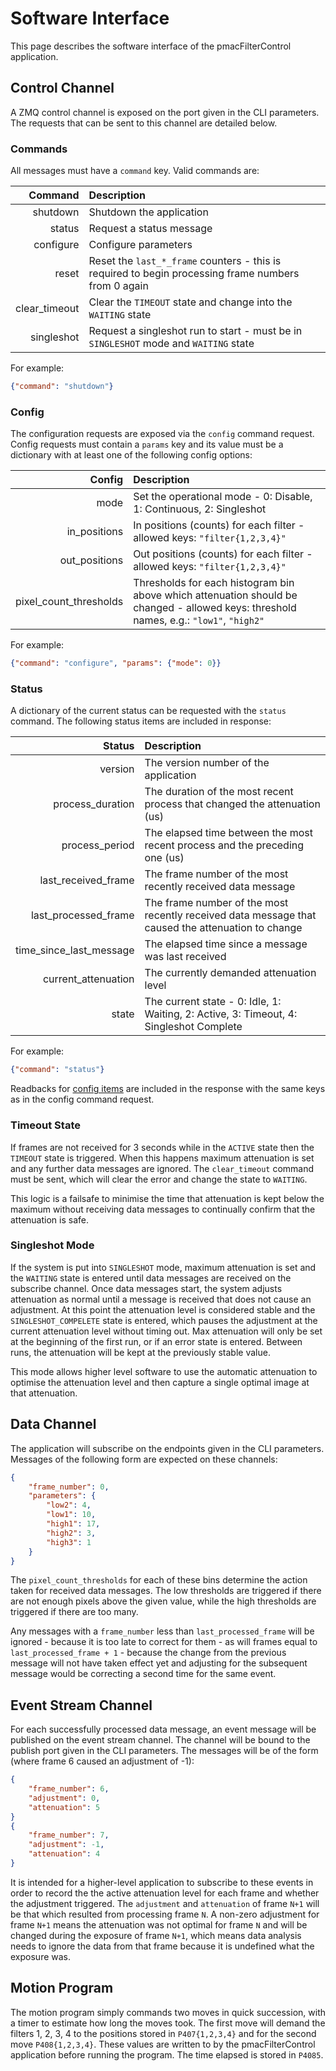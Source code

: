 # Software Interface

This page describes the software interface of the pmacFilterControl application.

## Control Channel

A ZMQ control channel is exposed on the port given in the CLI parameters. The requests
that can be sent to this channel are detailed below.

### Commands

All messages must have a `command` key. Valid commands are:

|       Command | Description                                                                                         |
| ------------: | :-------------------------------------------------------------------------------------------------- |
|      shutdown | Shutdown the application                                                                            |
|        status | Request a status message                                                                            |
|     configure | Configure parameters                                                                                |
|         reset | Reset the `last_*_frame` counters - this is required to begin processing frame numbers from 0 again |
| clear_timeout | Clear the `TIMEOUT` state and change into the `WAITING` state                                       |
|    singleshot | Request a singleshot run to start - must be in `SINGLESHOT` mode and `WAITING` state                |

For example:

```json
{"command": "shutdown"}
```

### Config

The configuration requests are exposed via the `config` command request. Config
requests must contain a `params` key and its value must be a dictionary with at least
one of the following config options:

|                 Config | Description                                                                                                                            |
| ---------------------: | :------------------------------------------------------------------------------------------------------------------------------------- |
|                   mode | Set the operational mode - 0: Disable, 1: Continuous, 2: Singleshot                                                                    |
|           in_positions | In positions (counts) for each filter - allowed keys: `"filter{1,2,3,4}"`                                                              |
|          out_positions | Out positions (counts) for each filter - allowed keys: `"filter{1,2,3,4}"`                                                             |
| pixel_count_thresholds | Thresholds for each histogram bin above which attenuation should be changed - allowed keys: threshold names, e.g.: `"low1"`, `"high2"` |

For example:

```json
{"command": "configure", "params": {"mode": 0}}
```

### Status

A dictionary of the current status can be requested with the `status` command. The
following status items are included in response:

|                  Status | Description                                                                                       |
| ----------------------: | :------------------------------------------------------------------------------------------------ |
|                 version | The version number of the application                                                             |
|        process_duration | The duration of the most recent process that changed the attenuation (us)                         |
|          process_period | The elapsed time between the most recent process and the preceding one (us)                       |
|     last_received_frame | The frame number of the most recently received data message                                       |
|    last_processed_frame | The frame number of the most recently received data message that caused the attenuation to change |
| time_since_last_message | The elapsed time since a message was last received                                                |
|     current_attenuation | The currently demanded attenuation level                                                          |
|                   state | The current state - 0: Idle, 1: Waiting, 2: Active, 3: Timeout, 4: Singleshot Complete            |

For example:

```json
{"command": "status"}
```

Readbacks for [config items](#config) are included in the response with the same keys as
in the config command request.

### Timeout State

If frames are not received for 3 seconds while in the `ACTIVE` state then the `TIMEOUT`
state is triggered. When this happens maximum attenuation is set and any further data
messages are ignored. The `clear_timeout` command must be sent, which will clear the
error and change the state to `WAITING`.

This logic is a failsafe to minimise the time that attenuation is kept below the maximum
without receiving data messages to continually confirm that the attenuation is safe.

### Singleshot Mode

If the system is put into `SINGLESHOT` mode, maximum attenuation is set and the
`WAITING` state is entered until data messages are received on the subscribe channel.
Once data messages start, the system adjusts attenuation as normal until a message is
received that does not cause an adjustment. At this point the attenuation level is
considered stable and the `SINGLESHOT_COMPELETE` state is entered, which pauses the
adjustment at the current attenuation level without timing out. Max attenuation will
only be set at the beginning of the first run, or if an error state is entered. Between
runs, the attenuation will be kept at the previously stable value.

This mode allows higher level software to use the automatic attenuation to optimise the
attenuation level and then capture a single optimal image at that attenuation.

## Data Channel

The application will subscribe on the endpoints given in the CLI parameters. Messages of
the following form are expected on these channels:

```json
{
    "frame_number": 0,
    "parameters": {
        "low2": 4,
        "low1": 10,
        "high1": 17,
        "high2": 3,
        "high3": 1
    }
}
```

The `pixel_count_thresholds` for each of these bins determine the action taken for
received data messages. The low thresholds are triggered if there are not enough pixels
above the given value, while the high thresholds are triggered if there are too many.

Any messages with a `frame_number` less than `last_processed_frame` will be ignored -
because it is too late to correct for them - as will frames equal to
`last_processed_frame + 1` - because the change from the previous message will not have
taken effect yet and adjusting for the subsequent message would be correcting a second
time for the same event.

## Event Stream Channel

For each successfully processed data message, an event message will be published on the
event stream channel. The channel will be bound to the publish port given in the CLI
parameters. The messages will be of the form (where frame 6 caused an adjustment of -1):

```json
{
    "frame_number": 6,
    "adjustment": 0,
    "attenuation": 5
}
{
    "frame_number": 7,
    "adjustment": -1,
    "attenuation": 4
}
```

It is intended for a higher-level application to subscribe to these events in order to
record the the active attenuation level for each frame and whether the adjustment
triggered. The `adjustment` and `attenuation` of frame `N+1` will be that which
resulted from processing frame `N`. A non-zero adjustment for frame `N+1` means the
attenuation was not optimal for frame `N` and will be changed during the exposure of
frame `N+1`, which means data analysis needs to ignore the data from that frame because
it is undefined what the exposure was.

## Motion Program

The motion program simply commands two moves in quick succession, with a timer to
estimate how long the moves took. The first move will demand the filters 1, 2, 3, 4 to
the positions stored in `P407{1,2,3,4}` and for the second move `P408{1,2,3,4}`. These
values are written to by the pmacFilterControl application before running the program.
The time elapsed is stored in `P4085`.
